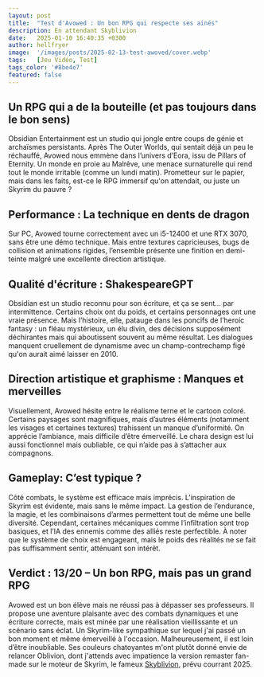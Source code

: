 ```yaml
---
layout: post
title:  "Test d'Avowed : Un bon RPG qui respecte ses ainés"
description: En attendant Skyblivion
date:   2025-01-10 16:40:35 +0300
author: hellfryer
image:  '/images/posts/2025-02-13-test-awoved/cover.webp'
tags:   [Jeu Vidéo, Test]
tags_color: '#8be4e7'
featured: false
---
```


## Un RPG qui a de la bouteille (et pas toujours dans le bon sens)

Obsidian Entertainment est un studio qui jongle entre coups de génie et archaïsmes persistants. Après The Outer Worlds, qui sentait déjà un peu le réchauffé, Avowed nous emmène dans l’univers d’Eora, issu de Pillars of Eternity. Un monde en proie au Malrêve, une menace surnaturelle qui rend tout le monde irritable (comme un lundi matin). Prometteur sur le papier, mais dans les faits, est-ce le RPG immersif qu'on attendait, ou juste un Skyrim du pauvre ?

## Performance : La technique en dents de dragon

Sur PC, Avowed tourne correctement avec un i5-12400 et une RTX 3070, sans être une démo technique. Mais entre textures capricieuses, bugs de collision et animations rigides, l’ensemble présente une finition en demi-teinte malgré une excellente direction artistique.

## Qualité d'écriture : ShakespeareGPT

Obsidian est un studio reconnu pour son écriture, et ça se sent… par intermittence. Certains choix ont du poids, et certains personnages ont une vraie présence. Mais l’histoire, elle, patauge dans les poncifs de l’heroic fantasy : un fléau mystérieux, un élu divin, des décisions supposément déchirantes mais qui aboutissent souvent au même résultat. Les dialogues manquent cruellement de  dynamisme avec un champ-contrechamp figé qu'on aurait aimé laisser en 2010.

## Direction artistique et graphisme : Manques et merveilles

Visuellement, Avowed hésite entre le réalisme terne et le cartoon coloré. Certains paysages sont magnifiques, mais d’autres éléments (notamment les visages et certaines textures) trahissent un manque d’uniformité. On apprécie l’ambiance, mais difficile d’être émerveillé. Le chara design est lui aussi fonctionnel mais oubliable, ce qui n’aide pas à s’attacher aux compagnons.

## Gameplay: C’est typique ?

Côté combats, le système est efficace mais imprécis. L'inspiration de Skyrim est évidente, mais sans le même impact. La gestion de l’endurance, la magie, et les combinaisons d’armes permettent tout de même une belle diversité. Cependant, certaines mécaniques comme l’infiltration sont trop basiques, et l’IA des ennemis comme des alliés reste perfectible. À noter que le système de choix est engageant, mais le poids des réalités ne se fait pas suffisamment sentir, atténuant son intérêt.

## Verdict : 13/20 – Un bon RPG, mais pas un grand RPG

Avowed est un bon élève mais ne réussi pas à dépasser ses professeurs. Il propose une aventure plaisante avec des combats dynamiques et une écriture correcte, mais est minée par une réalisation vieillissante et un scénario sans éclat. Un Skyrim-like sympathique sur lequel j'ai passé un bon moment et même émerveillé à l'occasion. Malheureusement, il est loin d’être inoubliable. Ses couleurs chatoyantes m'ont plutôt donné envie de relancer Oblivion, dont j'attends avec impatience la version remaster fan-made sur le moteur de Skyrim, le fameux [Skyblivion](https://pausegamer.com/blog/skyblivion-ce-qu-on-apprends-dernier-live-gameplay), prévu courrant 2025.
